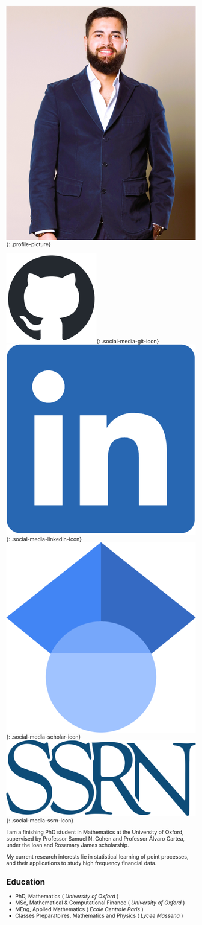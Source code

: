 ![Profile Picture](assets/img/saad_labyad_profile.jpg){: .profile-picture}

[![GitHub](assets/img/github-mark.png)](https://github.com/saadlabyad){: .social-media-git-icon}
[![LinkedIn](assets/img/LI-In-Bug.png)](https://www.linkedin.com/in/saad-labyad){: .social-media-linkedin-icon}
[![Google Scholar](assets/img/Google_Scholar_logo.svg)](https://scholar.google.com/citations?user=ZNYWDV8AAAAJ&hl=en){: .social-media-scholar-icon}
[![SSRN](assets/img/SSRN_Logo.svg)](https://papers.ssrn.com/sol3/cf_dev/AbsByAuth.cfm?per_id=4926157){: .social-media-ssrn-icon}

I am a finishing PhD student in Mathematics at the University of Oxford, supervised by Professor Samuel N. Cohen and Professor Álvaro Cartea, under the Ioan and Rosemary James scholarship.

My current research interests lie in statistical learning of point processes, and their applications to study high frequency financial data.

## Education
- PhD, Mathematics ( _University of Oxford_ )
- MSc, Mathematical & Computational Finance ( _University of Oxford_ )
- MEng, Applied Mathematics ( _Ecole Centrale Paris_ )
- Classes Preparatoires, Mathematics and Physics ( _Lycee Massena_ )
